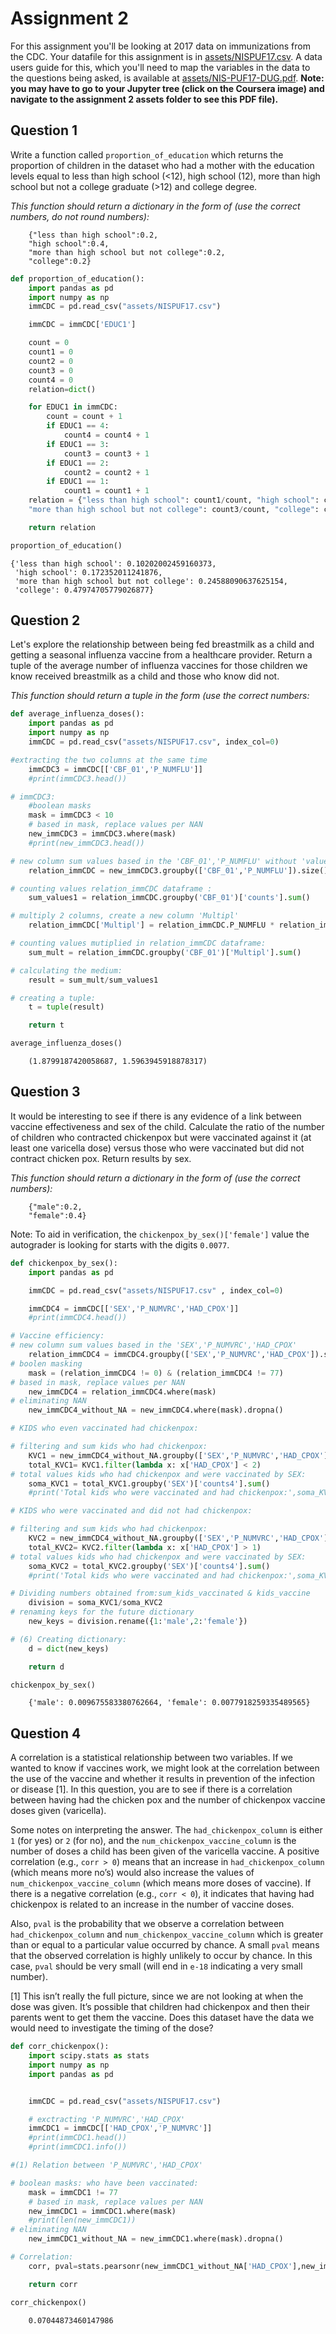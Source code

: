 
# Assignment 2
For this assignment you'll be looking at 2017 data on immunizations from the CDC. Your datafile for this assignment is in [assets/NISPUF17.csv](assets/NISPUF17.csv). A data users guide for this, which you'll need to map the variables in the data to the questions being asked, is available at [assets/NIS-PUF17-DUG.pdf](assets/NIS-PUF17-DUG.pdf). **Note: you may have to go to your Jupyter tree (click on the Coursera image) and navigate to the assignment 2 assets folder to see this PDF file).**

## Question 1
Write a function called `proportion_of_education` which returns the proportion of children in the dataset who had a mother with the education levels equal to less than high school (<12), high school (12), more than high school but not a college graduate (>12) and college degree.

*This function should return a dictionary in the form of (use the correct numbers, do not round numbers):*
```
    {"less than high school":0.2,
    "high school":0.4,
    "more than high school but not college":0.2,
    "college":0.2}
```


```python
def proportion_of_education():
    import pandas as pd
    import numpy as np
    immCDC = pd.read_csv("assets/NISPUF17.csv")

    immCDC = immCDC['EDUC1']

    count = 0
    count1 = 0
    count2 = 0
    count3 = 0
    count4 = 0
    relation=dict()

    for EDUC1 in immCDC:
        count = count + 1
        if EDUC1 == 4:
            count4 = count4 + 1
        if EDUC1 == 3:
            count3 = count3 + 1
        if EDUC1 == 2:
            count2 = count2 + 1
        if EDUC1 == 1:
            count1 = count1 + 1
    relation = {"less than high school": count1/count, "high school": count2/count,
    "more than high school but not college": count3/count, "college": count4/count}

    return relation

proportion_of_education()
```

    {'less than high school': 0.10202002459160373,
     'high school': 0.172352011241876,
     'more than high school but not college': 0.24588090637625154,
     'college': 0.47974705779026877}


## Question 2

Let's explore the relationship between being fed breastmilk as a child and getting a seasonal influenza vaccine from a healthcare provider. Return a tuple of the average number of influenza vaccines for those children we know received breastmilk as a child and those who know did not.

*This function should return a tuple in the form (use the correct numbers:*

```python
def average_influenza_doses():
    import pandas as pd
    import numpy as np
    immCDC = pd.read_csv("assets/NISPUF17.csv", index_col=0)

#extracting the two columns at the same time
    immCDC3 = immCDC[['CBF_01','P_NUMFLU']]
    #print(immCDC3.head())

# immCDC3:
    #boolean masks
    mask = immCDC3 < 10
    # based in mask, replace values per NAN
    new_immCDC3 = immCDC3.where(mask)
    #print(new_immCDC3.head())

# new column sum values based in the 'CBF_01','P_NUMFLU' without 'value_counts':
    relation_immCDC = new_immCDC3.groupby(['CBF_01','P_NUMFLU']).size().reset_index(name='counts')

# counting values relation_immCDC dataframe :
    sum_values1 = relation_immCDC.groupby('CBF_01')['counts'].sum()

# multiply 2 columns, create a new column 'Multipl'
    relation_immCDC['Multipl'] = relation_immCDC.P_NUMFLU * relation_immCDC.counts

# counting values mutiplied in relation_immCDC dataframe:
    sum_mult = relation_immCDC.groupby('CBF_01')['Multipl'].sum()

# calculating the medium:
    result = sum_mult/sum_values1

# creating a tuple:
    t = tuple(result)

    return t

average_influenza_doses()
```
```
    (1.8799187420058687, 1.5963945918878317)
```


## Question 3
It would be interesting to see if there is any evidence of a link between vaccine effectiveness and sex of the child. Calculate the ratio of the number of children who contracted chickenpox but were vaccinated against it (at least one varicella dose) versus those who were vaccinated but did not contract chicken pox. Return results by sex.

*This function should return a dictionary in the form of (use the correct numbers):*
```
    {"male":0.2,
    "female":0.4}
```

Note: To aid in verification, the `chickenpox_by_sex()['female']` value the autograder is looking for starts with the digits `0.0077`.


```python
def chickenpox_by_sex():
    import pandas as pd

    immCDC = pd.read_csv("assets/NISPUF17.csv" , index_col=0)

    immCDC4 = immCDC[['SEX','P_NUMVRC','HAD_CPOX']]
    #print(immCDC4.head())

# Vaccine efficiency:
# new column sum values based in the 'SEX','P_NUMVRC','HAD_CPOX'
    relation_immCDC4 = immCDC4.groupby(['SEX','P_NUMVRC','HAD_CPOX']).size().reset_index(name='counts4')
# boolen masking
    mask = (relation_immCDC4 != 0) & (relation_immCDC4 != 77)
# based in mask, replace values per NAN
    new_immCDC4 = relation_immCDC4.where(mask)
# eliminating NAN
    new_immCDC4_without_NA = new_immCDC4.where(mask).dropna()

# KIDS who even vaccinated had chickenpox:

# filtering and sum kids who had chickenpox:
    KVC1 = new_immCDC4_without_NA.groupby(['SEX','P_NUMVRC','HAD_CPOX'])
    total_KVC1= KVC1.filter(lambda x: x['HAD_CPOX'] < 2)
# total values kids who had chickenpox and were vaccinated by SEX:
    soma_KVC1 = total_KVC1.groupby('SEX')['counts4'].sum()
    #print('Total kids who were vaccinated and had chickenpox:',soma_KVC1)

# KIDS who were vaccinated and did not had chickenpox:

# filtering and sum kids who had chickenpox:
    KVC2 = new_immCDC4_without_NA.groupby(['SEX','P_NUMVRC','HAD_CPOX'])
    total_KVC2= KVC2.filter(lambda x: x['HAD_CPOX'] > 1)
# total values kids who had chickenpox and were vaccinated by SEX:
    soma_KVC2 = total_KVC2.groupby('SEX')['counts4'].sum()
    #print('Total kids who were vaccinated and had chickenpox:',soma_KVC2)

# Dividing numbers obtained from:sum_kids_vaccinated & kids_vaccine
    division = soma_KVC1/soma_KVC2
# renaming keys for the future dictionary
    new_keys = division.rename({1:'male',2:'female'})

# (6) Creating dictionary:
    d = dict(new_keys)

    return d

chickenpox_by_sex()

```
```
    {'male': 0.009675583380762664, 'female': 0.0077918259335489565}
```


## Question 4
A correlation is a statistical relationship between two variables. If we wanted to know if vaccines work, we might look at the correlation between the use of the vaccine and whether it results in prevention of the infection or disease [1]. In this question, you are to see if there is a correlation between having had the chicken pox and the number of chickenpox vaccine doses given (varicella).

Some notes on interpreting the answer. The `had_chickenpox_column` is either `1` (for yes) or `2` (for no), and the `num_chickenpox_vaccine_column` is the number of doses a child has been given of the varicella vaccine. A positive correlation (e.g., `corr > 0`) means that an increase in `had_chickenpox_column` (which means more no’s) would also increase the values of `num_chickenpox_vaccine_column` (which means more doses of vaccine). If there is a negative correlation (e.g., `corr < 0`), it indicates that having had chickenpox is related to an increase in the number of vaccine doses.

Also, `pval` is the probability that we observe a correlation between `had_chickenpox_column` and `num_chickenpox_vaccine_column` which is greater than or equal to a particular value occurred by chance. A small `pval` means that the observed correlation is highly unlikely to occur by chance. In this case, `pval` should be very small (will end in `e-18` indicating a very small number).

[1] This isn’t really the full picture, since we are not looking at when the dose was given. It’s possible that children had chickenpox and then their parents went to get them the vaccine. Does this dataset have the data we would need to investigate the timing of the dose?


```python
def corr_chickenpox():
    import scipy.stats as stats
    import numpy as np
    import pandas as pd


    immCDC = pd.read_csv("assets/NISPUF17.csv")

    # exctracting 'P_NUMVRC','HAD_CPOX'
    immCDC1 = immCDC[['HAD_CPOX','P_NUMVRC']]
    #print(immCDC1.head())
    #print(immCDC1.info())

#(1) Relation between 'P_NUMVRC','HAD_CPOX'

# boolean masks: who have been vaccinated:
    mask = immCDC1 != 77
    # based in mask, replace values per NAN
    new_immCDC1 = immCDC1.where(mask)
    #print(len(new_immCDC1))
# eliminating NAN
    new_immCDC1_without_NA = new_immCDC1.where(mask).dropna()

# Correlation:
    corr, pval=stats.pearsonr(new_immCDC1_without_NA['HAD_CPOX'],new_immCDC1_without_NA['P_NUMVRC'])

    return corr

corr_chickenpox()
```
```
    0.07044873460147986
```
